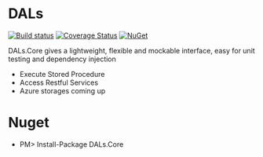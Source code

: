 # DALs
[![Build status](https://ci.appveyor.com/api/projects/status/tq98cre3909s8b3r?svg=true)](https://ci.appveyor.com/project/TianyuanC/dals)
[![Coverage Status](https://coveralls.io/repos/TianyuanC/dals/badge.svg?branch=master)](https://coveralls.io/r/TianyuanC/dals?branch=master)
[![NuGet](https://img.shields.io/nuget/v/DALs.Core.svg)](https://www.nuget.org/packages/DALs.Core/)

DALs.Core gives a lightweight, flexible and mockable interface, easy for unit testing and dependency injection

* Execute Stored Procedure
* Access Restful Services
* Azure storages coming up

# Nuget

* PM> Install-Package DALs.Core